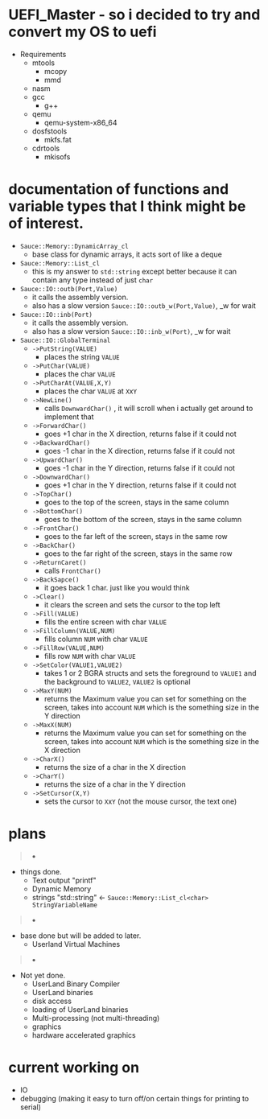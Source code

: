 # UEFI_Master - so i decided to try and convert my OS to uefi

- Requirements
    - mtools
        - mcopy
        - mmd
    - nasm
    - gcc
        - g++
    - qemu
        - qemu-system-x86_64
    - dosfstools
        - mkfs.fat
    - cdrtools
        - mkisofs

# documentation of functions and variable types that I think might be of interest.
- `Sauce::Memory::DynamicArray_cl`
    - base class for dynamic arrays, it acts sort of like a deque
- `Sauce::Memory::List_cl`
    - this is my answer to `std::string` except better because it can contain any type instead of just `char`
- `Sauce::IO::outb(Port,Value)`
    - it calls the assembly version.
    - also has a slow version `Sauce::IO::outb_w(Port,Value)`, _w for wait
- `Sauce::IO::inb(Port)`
    - it calls the assembly version.
    - also has a slow version `Sauce::IO::inb_w(Port)`, _w for wait
- `Sauce::IO::GlobalTerminal`
    - `->PutString(VALUE)`
        - places the string `VALUE`
    - `->PutChar(VALUE)`
        - places the char `VALUE`
    - `->PutCharAt(VALUE,X,Y)`
        - places the char `VALUE` at `X`x`Y`
    - `->NewLine()`
        - calls `DownwardChar()` , it will scroll when i actually get around to implement that
    - `->ForwardChar()`
        - goes +1 char in the X direction, returns false if it could not
    - `->BackwardChar()`
        - goes -1 char in the X direction, returns false if it could not
    - `->UpwardChar()`
        - goes -1 char in the Y direction, returns false if it could not
    - `->DownwardChar()`
        - goes +1 char in the Y direction, returns false if it could not
    - `->TopChar()`
        - goes to the top of the screen, stays in the same column
    - `->BottomChar()`
        - goes to the bottom of the screen, stays in the same column
    - `->FrontChar()`
        - goes to the far left of the screen, stays in the same row
    - `->BackChar()`
        - goes to the far right of the screen, stays in the same row
    - `->ReturnCaret()`
        - calls `FrontChar()`
    - `->BackSapce()`
        - it goes back 1 char. just like you would think
    - `->Clear()`
        - it clears the screen and sets the cursor to the top left
    - `->Fill(VALUE)`
        - fills the entire screen with char `VALUE`
    - `->FillColumn(VALUE,NUM)`
        - fills column `NUM` with char `VALUE`
    - `->FillRow(VALUE,NUM)`
        - fills row `NUM` with char `VALUE`
    - `->SetColor(VALUE1,VALUE2)`
        - takes 1 or 2 BGRA structs and sets the foreground to `VALUE1` and the background to `VALUE2`, `VALUE2` is optional
    - `->MaxY(NUM)`
        - returns the Maximum value you can set for something on the screen, takes into account `NUM` which is the something size in the Y direction
    - `->MaxX(NUM)`
        - returns the Maximum value you can set for something on the screen, takes into account `NUM` which is the something size in the X direction
    - `->CharX()`
        - returns the size of a char in the X direction
    - `->CharY()`
        - returns the size of a char in the Y direction
    - `->SetCursor(X,Y)`
        - sets the cursor to `X`x`Y` (not the mouse cursor, the text one)

# plans
> -
- things done.
    - Text output "printf"
    - Dynamic Memory
    - strings "std::string" <- `Sauce::Memory::List_cl<char> StringVariableName`
> -
- base done but will be added to later.
    - Userland Virtual Machines
> -
- Not yet done.
    - UserLand Binary Compiler
    - UserLand binaries
    - disk access
    - loading of UserLand binaries
    - Multi-processing (not multi-threading)
    - graphics
    - hardware accelerated graphics

# current working on
- IO
- debugging (making it easy to turn off/on certain things for printing to serial)